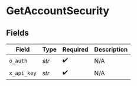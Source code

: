 # GetAccountSecurity


## Fields

| Field              | Type               | Required           | Description        |
| ------------------ | ------------------ | ------------------ | ------------------ |
| `o_auth`           | *str*              | :heavy_check_mark: | N/A                |
| `x_api_key`        | *str*              | :heavy_check_mark: | N/A                |